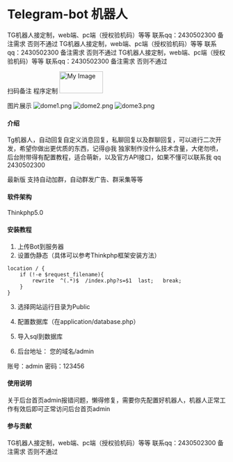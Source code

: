 # Telegram-bot 机器人 

TG机器人接定制，web端、pc端（授权验机码）等等 联系qq：2430502300 备注需求 否则不通过
TG机器人接定制，web端、pc端（授权验机码）等等 联系qq：2430502300 备注需求 否则不通过
TG机器人接定制，web端、pc端（授权验机码）等等 联系qq：2430502300 备注需求 否则不通过

扫码备注 程序定制
<img src="https://github.com/user-attachments/assets/e13a93a1-dfa9-4366-989e-5b0327511d8b/693bb9374c124f95713c3f39f276a13" alt="My Image" style="width: 100px; height: 50px;">



图片展示
![](https://images.gitee.com/uploads/images/2021/0428/120501_1e73c9be_4920524.png "dome1.png")
![](https://images.gitee.com/uploads/images/2021/0428/120554_aee93e23_4920524.png "dome2.png")
![](https://images.gitee.com/uploads/images/2021/0428/120603_502e0d6e_4920524.png "dome3.png")




#### 介绍
Tg机器人，自动回复自定义消息回复，私聊回复以及群聊回复，可以进行二次开发，希望你做出更优质的东西，记得@我
独家制作没什么技术含量，大佬勿喷，后台附带得有配置教程，适合萌新，以及官方API接口，如果不懂可以联系我 qq 2430502300

最新版 支持自动加群，自动群发广告、群采集等等

#### 软件架构
Thinkphp5.0


#### 安装教程

1.  上传Bot到服务器
2.  设置伪静态（具体可以参考Thinkphp框架安装方法）

```
location / {
	if (!-e $request_filename){
		rewrite  ^(.*)$  /index.php?s=$1  last;   break;
	}
}
```
3. 选择网站运行目录为Public

4. 配置数据库（在application/database.php）

5. 导入sql到数据库

6. 后台地址： 您的域名/admin 

账号：admin 密码：123456

#### 使用说明

关于后台首页admin报错问题，懒得修复，需要你先配置好机器人，机器人正常工作有效后即可正常访问后台首页admin

#### 参与贡献

TG机器人接定制，web端、pc端（授权验机码）等等 联系qq：2430502300 备注需求 否则不通过


